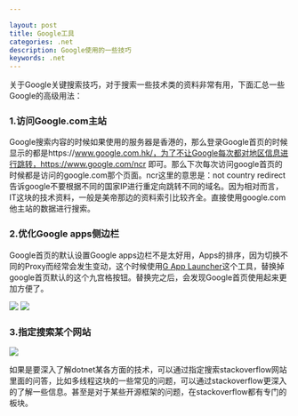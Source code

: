 ```yaml
---

layout: post
title: Google工具
categories: .net
description: Google使用的一些技巧
keywords: .net
---
```



关于Google关键搜索技巧，对于搜索一些技术类的资料非常有用，下面汇总一些Google的高级用法：
### 1.访问Google.com主站

Google搜索内容的时候如果使用的服务器是香港的，那么登录Google首页的时候显示的都是https://www.google.com.hk/，为了不让Google每次都对地区信息进行跳转，https://www.google.com/ncr  即可。那么下次每次访问google首页的时候都是访问的google.com那个页面。ncr这里的意思是：not country redirect  告诉google不要根据不同的国家IP进行重定向跳转不同的域名。因为相对而言，IT这块的技术资料，一般是美帝那边的资料索引比较齐全。直接使用google.com他主站的数据进行搜索。
### 2.优化Google apps侧边栏

Google首页的默认设置Google apps边栏不是太好用，Apps的排序，因为切换不同的Proxy而经常会发生变动，这个时候使用[G App Launcher](https://chrome.google.com/webstore/detail/g-app-launcher-customizer/ponjkmladgjfjgllmhnkhgbgocdigcjm)这个工具，替换掉google首页默认的这个九宫格按钮。替换完之后，会发现Google首页使用起来更加方便了。

<img src="https://cs-cn.top/images/posts/google_g939.png"/>

<img src="https://cs-cn.top/images/posts/google_apps0316.png"/>



### 3.指定搜索某个网站

<img src="https://cs-cn.top/images/posts/dotnetcore_multipleThreading3142.png"/>

如果是要深入了解dotnet某各方面的技术，可以通过指定搜索stackoverflow网站里面的问答，比如多线程这块的一些常见的问题，可以通过stackoverflow更深入的了解一些信息。甚至是对于某些开源框架的问题，在stackoverflow都有专门的板块。





